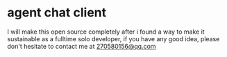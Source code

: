 # agent chat client

I will make this open source completely after i found a way to make it sustainable as a fulltime solo developer, if you have any good idea, please don't hesitate to contact me at <270580156@qq.com>

